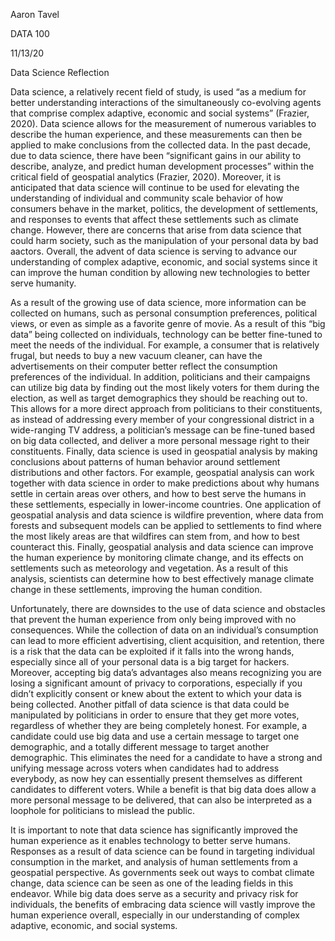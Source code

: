﻿Aaron Tavel

DATA 100

11/13/20

  
Data Science Reflection

 

Data science, a relatively recent field of study, is used “as a medium for better understanding interactions of the simultaneously co-evolving agents that comprise complex adaptive, economic and social systems” (Frazier, 2020). Data science allows for the measurement of numerous variables to describe the human experience, and these measurements can then be applied to make conclusions from the collected data. In the past decade, due to data science, there have been “significant gains in our ability to describe, analyze, and predict human development processes” within the critical field of geospatial analytics (Frazier, 2020). Moreover, it is anticipated that data science will continue to be used for elevating the understanding of individual and community scale behavior of how consumers behave in the market, politics, the development of settlements, and responses to events that affect these settlements such as climate change. However, there are concerns that arise from data science that could harm society, such as the manipulation of your personal data by bad aactors. Overall, the advent of data science is serving to advance our understanding of complex adaptive, economic, and social systems since it can improve the human condition by allowing new technologies to better serve humanity.

As a result of the growing use of data science, more information can be collected on humans, such as personal consumption preferences, political views, or even as simple as a favorite genre of movie. As a result of this “big data” being collected on individuals, technology can be better fine-tuned to meet the needs of the individual. For example, a consumer that is relatively frugal, but needs to buy a new vacuum cleaner, can have the advertisements on their computer better reflect the consumption preferences of the individual. In addition, politicians and their campaigns can utilize big data by finding out the most likely voters for them during the election, as well as target demographics they should be reaching out to. This allows for a more direct approach from politicians to their constituents, as instead of addressing every member of your congressional district in a wide-ranging TV address, a politician’s message can be fine-tuned based on big data collected, and deliver a more personal message right to their constituents. Finally, data science is used in geospatial analysis by making conclusions about patterns of human behavior around settlement distributions and other factors. For example, geospatial analysis can work together with data science in order to make predictions about why humans settle in certain areas over others, and how to best serve the humans in these settlements, especially in lower-income countries. One application of geospatial analysis and data science is wildfire prevention, where data from forests and subsequent models can be applied to settlements to find where the most likely areas are that wildfires can stem from, and how to best counteract this. Finally, geospatial analysis and data science can improve the human experience by monitoring climate change, and its effects on settlements such as meteorology and vegetation. As a result of this analysis, scientists can determine how to best effectively manage climate change in these settlements, improving the human condition.

Unfortunately, there are downsides to the use of data science and obstacles that prevent the human experience from only being improved with no consequences. While the collection of data on an individual’s consumption can lead to more efficient advertising, client acquisition, and retention, there is a risk that the data can be exploited if it falls into the wrong hands, especially since all of your personal data is a big target for hackers. Moreover, accepting big data’s advantages also means recognizing you are losing a significant amount of privacy to corporations, especially if you didn’t explicitly consent or knew about the extent to which your data is being collected. Another pitfall of data science is that data could be manipulated by politicians in order to ensure that they get more votes, regardless of whether they are being completely honest. For example, a candidate could use big data and use a certain message to target one demographic, and a totally different message to target another demographic. This eliminates the need for a candidate to have a strong and unifying message across voters when candidates had to address everybody, as now hey can essentially present themselves as different candidates to different voters. While a benefit is that big data does allow a more personal message to be delivered, that can also be interpreted as a loophole for politicians to mislead the public.

It is important to note that data science has significantly improved the human experience as it enables technology to better serve humans. Responses as a result of data science can be found in targeting individual consumption in the market, and analysis of human settlements from a geospatial perspective. As governments seek out ways to combat climate change, data science can be seen as one of the leading fields in this endeavor. While big data does serve as a security and privacy risk for individuals, the benefits of embracing data science will vastly improve the human experience overall, especially in our understanding of complex adaptive, economic, and social systems.
